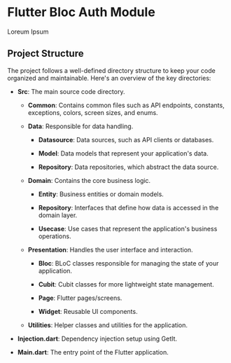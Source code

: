 # Flutter Bloc Auth Module

Loreum Ipsum

## Project Structure

The project follows a well-defined directory structure to keep your code organized and maintainable. Here's an overview of the key directories:

- **Src**: The main source code directory.

    - **Common**: Contains common files such as API endpoints, constants, exceptions, colors, screen sizes, and enums.

    - **Data**: Responsible for data handling.

        - **Datasource**: Data sources, such as API clients or databases.

        - **Model**: Data models that represent your application's data.

        - **Repository**: Data repositories, which abstract the data source.

    - **Domain**: Contains the core business logic.

        - **Entity**: Business entities or domain models.

        - **Repository**: Interfaces that define how data is accessed in the domain layer.

        - **Usecase**: Use cases that represent the application's business operations.

    - **Presentation**: Handles the user interface and interaction.

        - **Bloc**: BLoC classes responsible for managing the state of your application.

        - **Cubit**: Cubit classes for more lightweight state management.

        - **Page**: Flutter pages/screens.

        - **Widget**: Reusable UI components.

    - **Utilities**: Helper classes and utilities for the application.

- **Injection.dart**: Dependency injection setup using GetIt.

- **Main.dart**: The entry point of the Flutter application.
